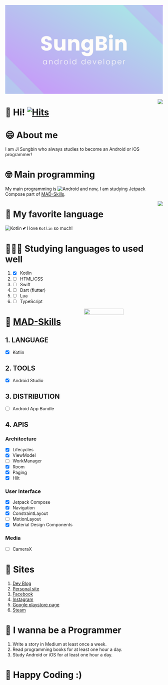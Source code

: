 [![banner](SungBin.png)](https://github.com/jisungbin/fashion-guide)

<img align="right" src="https://github-readme-stats.vercel.app/api?username=jisungbin&show_icons=true" />

# 👋 Hi! [![Hits](https://hits.seeyoufarm.com/api/count/incr/badge.svg?url=https%3A%2F%2Fgithub.com%2Fjisungbin%2Fjisungbin&count_bg=%2396D667&title_bg=%23555555&icon=ghostery.svg&icon_color=%23FFFFFF&title=see+my+profile&edge_flat=false)](https://hits.seeyoufarm.com)

# 😄 About me
I am Ji Sungbin who always studies to become an Android or iOS programmer!

# 🤓 Main programming
My main programming is ![Android](https://img.shields.io/badge/-Android-00c717?style=for-the-badge&logo=android&logoColor=fff) and now, I am studying Jetpack Compose part of [MAD-Skills](https://developer.android.com/modern-android-development).

<img align="right" src="https://github-readme-stats.vercel.app/api/top-langs/?username=jisungbin&layout=compact&hide=python,css" />

# 🥰 My favorite language
![Kotlin](https://img.shields.io/badge/-Kotlin-0095d5?style=for-the-badge&logo=kotlin&logoColor=fff) 💕 I love `Kotlin` so much!

# 👨🏻‍💻 Studying languages to used well
1. - [x] Kotlin
2. - [ ] HTML/CSS
3. - [ ] Swift
4. - [ ] Dart (flutter)
5. - [ ] Lua
6. - [ ] TypeScript

<img align="right" src="https://wakatime.com/share/@jisungbin/837b5c9e-8147-4a34-acd7-2292b3a33978.png" height="50%" width="50%" />

# 🤪 [MAD-Skills](https://developer.android.com/modern-android-development)
## 1. LANGUAGE
- [x] Kotlin

## 2. TOOLS
- [x] Android Studio

## 3. DISTRIBUTION
- [ ] Android App Bundle

## 4. APIS
### Architecture
- [x] Lifecycles
- [x] ViewModel
- [ ] WorkManager
- [x] Room
- [x] Paging
- [x] Hilt

### User Interface
- [x] Jetpack Compose
- [x] Navigation
- [x] ConstraintLayout
- [ ] MotionLayout
- [x] Material Design Components

### Media
- [ ] CameraX

# 🔗 Sites
1. [Dev Blog](https://sungbin.me)
2. [Personal site](https://sungb.in)
3. [Facebook](https://www.facebook.com/profile.php?id=100013373946772)
4. [Instagram](https://www.instagram.com/sungbin__5304)
5. [Google playstore page](https://play.google.com/store/apps/dev?id=5527691348431041833)
6. [Steam](https://steamcommunity.com/id/sungbin5304)

# 🙏 I wanna be a Programmer
1. Write a story in Medium at least once a week.
2. Read programming books for at least one hour a day.
3. Study Android or iOS for at least one hour a day.

# 🤗 Happy Coding :)

